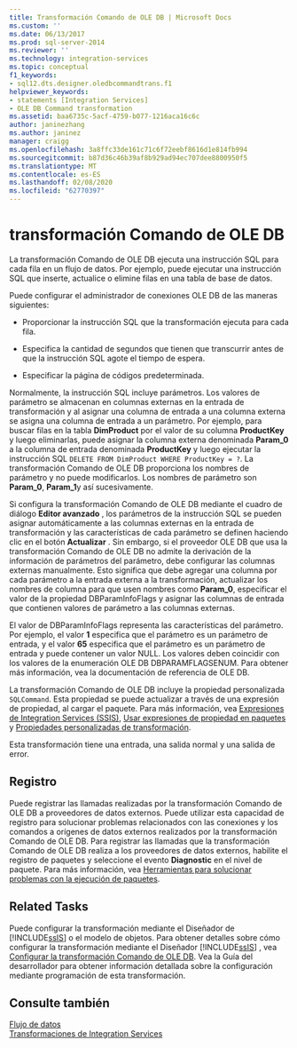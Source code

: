 ```yaml
---
title: Transformación Comando de OLE DB | Microsoft Docs
ms.custom: ''
ms.date: 06/13/2017
ms.prod: sql-server-2014
ms.reviewer: ''
ms.technology: integration-services
ms.topic: conceptual
f1_keywords:
- sql12.dts.designer.oledbcommandtrans.f1
helpviewer_keywords:
- statements [Integration Services]
- OLE DB Command transformation
ms.assetid: baa6735c-5acf-4759-b077-1216aca16c6c
author: janinezhang
ms.author: janinez
manager: craigg
ms.openlocfilehash: 3a8ffc33de161c71c6f72eebf8616d1e814fb994
ms.sourcegitcommit: b87d36c46b39af8b929ad94ec707dee8800950f5
ms.translationtype: MT
ms.contentlocale: es-ES
ms.lasthandoff: 02/08/2020
ms.locfileid: "62770397"
---
```

# <a name="ole-db-command-transformation"></a>transformación Comando de OLE DB
  La transformación Comando de OLE DB ejecuta una instrucción SQL para cada fila en un flujo de datos. Por ejemplo, puede ejecutar una instrucción SQL que inserte, actualice o elimine filas en una tabla de base de datos.  
  
 Puede configurar el administrador de conexiones OLE DB de las maneras siguientes:  
  
-   Proporcionar la instrucción SQL que la transformación ejecuta para cada fila.  
  
-   Especifica la cantidad de segundos que tienen que transcurrir antes de que la instrucción SQL agote el tiempo de espera.  
  
-   Especificar la página de códigos predeterminada.  
  
 Normalmente, la instrucción SQL incluye parámetros. Los valores de parámetro se almacenan en columnas externas en la entrada de transformación y al asignar una columna de entrada a una columna externa se asigna una columna de entrada a un parámetro. Por ejemplo, para buscar filas en la tabla **DimProduct** por el valor de su columna **ProductKey** y luego eliminarlas, puede asignar la columna externa denominada **Param_0** a la columna de entrada denominada **ProductKey** y luego ejecutar la instrucción SQL `DELETE FROM DimProduct WHERE ProductKey = ?`. La transformación Comando de OLE DB proporciona los nombres de parámetro y no puede modificarlos. Los nombres de parámetro son **Param_0**, **Param_1**y así sucesivamente.  
  
 Si configura la transformación Comando de OLE DB mediante el cuadro de diálogo **Editor avanzado** , los parámetros de la instrucción SQL se pueden asignar automáticamente a las columnas externas en la entrada de transformación y las características de cada parámetro se definen haciendo clic en el botón **Actualizar** . Sin embargo, si el proveedor OLE DB que usa la transformación Comando de OLE DB no admite la derivación de la información de parámetros del parámetro, debe configurar las columnas externas manualmente. Esto significa que debe agregar una columna por cada parámetro a la entrada externa a la transformación, actualizar los nombres de columna para que usen nombres como **Param_0**, especificar el valor de la propiedad DBParamInfoFlags y asignar las columnas de entrada que contienen valores de parámetro a las columnas externas.  
  
 El valor de DBParamInfoFlags representa las características del parámetro. Por ejemplo, el valor **1** especifica que el parámetro es un parámetro de entrada, y el valor **65** especifica que el parámetro es un parámetro de entrada y puede contener un valor NULL. Los valores deben coincidir con los valores de la enumeración OLE DB DBPARAMFLAGSENUM. Para obtener más información, vea la documentación de referencia de OLE DB.  
  
 La transformación Comando de OLE DB incluye la propiedad personalizada `SQLCommand`. Esta propiedad se puede actualizar a través de una expresión de propiedad, al cargar el paquete. Para más información, vea [Expresiones de Integration Services &#40;SSIS&#41;](../../expressions/integration-services-ssis-expressions.md), [Usar expresiones de propiedad en paquetes](../../expressions/use-property-expressions-in-packages.md) y [Propiedades personalizadas de transformación](transformation-custom-properties.md).  
  
 Esta transformación tiene una entrada, una salida normal y una salida de error.  
  
## <a name="logging"></a>Registro  
 Puede registrar las llamadas realizadas por la transformación Comando de OLE DB a proveedores de datos externos. Puede utilizar esta capacidad de registro para solucionar problemas relacionados con las conexiones y los comandos a orígenes de datos externos realizados por la transformación Comando de OLE DB. Para registrar las llamadas que la transformación Comando de OLE DB realiza a los proveedores de datos externos, habilite el registro de paquetes y seleccione el evento **Diagnostic** en el nivel de paquete. Para más información, vea [Herramientas para solucionar problemas con la ejecución de paquetes](../../troubleshooting/troubleshooting-tools-for-package-execution.md).  
  
## <a name="related-tasks"></a>Related Tasks  
 Puede configurar la transformación mediante el Diseñador de [!INCLUDE[ssIS](../../../includes/ssis-md.md)] o el modelo de objetos. Para obtener detalles sobre cómo configurar la transformación mediante el Diseñador [!INCLUDE[ssIS](../../../includes/ssis-md.md)] , vea  [Configurar la transformación Comando de OLE DB](../../configure-the-ole-db-command-transformation.md). Vea la Guía del desarrollador para obtener información detallada sobre la configuración mediante programación de esta transformación.  
  
## <a name="see-also"></a>Consulte también  
 [Flujo de datos](../data-flow.md)   
 [Transformaciones de Integration Services](integration-services-transformations.md)  
  
  
